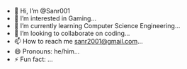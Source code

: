 - 👋 Hi, I’m @Sanr001
- 👀 I’m interested in Gaming...
- 🌱 I’m currently learning Computer Science Engineering...
- 💞️ I’m looking to collaborate on coding...
- 📫 How to reach me sanr2001@gmail.com...
- 😄 Pronouns: he/him...
- ⚡ Fun fact: ...

<!---
Sanr001/Sanr001 is a ✨ special ✨ repository because its `README.md` (this file) appears on your GitHub profile.
You can click the Preview link to take a look at your changes.
--->
